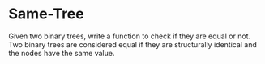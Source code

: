 # Same-Tree
Given two binary trees, write a function to check if they are equal or not.  Two binary trees are considered equal if they are structurally identical and the nodes have the same value.
